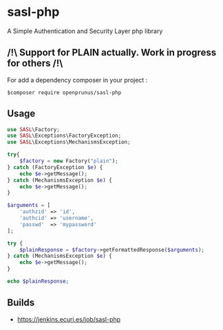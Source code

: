 # sasl-php

A Simple Authentication and Security Layer php library

## /!\ Support for PLAIN actually. Work in progress for others /!\

For add a dependency composer in your project :

```
$composer require openprunus/sasl-php
```

## Usage

```php
use SASL\Factory;
use SASL\Exceptions\FactoryException;
use SASL\Exceptions\MechanismsException;

try{
    $factory = new Factory("plain");
} catch (FactoryException $e) {
    echo $e->getMessage();
} catch (MechanismsException $e) {
    echo $e->getMessage();
}

$arguments = [
    'authzid' => 'id',
    'authcid' => 'username',
    'passwd'  => 'mypassword'
];

try {
    $plainResponse = $factory->getFormattedResponse($arguments);
} catch (MechanismsException $e) {
    echo $e->getMessage();
}

echo $plainResponse;
```

## Builds

- https://jenkins.ecuri.es/job/sasl-php
